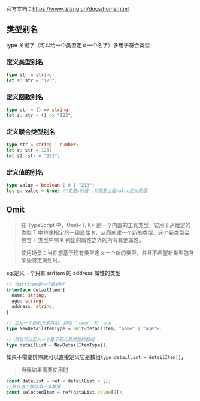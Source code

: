 官方文档：https://www.tslang.cn/docs/home.html

## 类型别名

type 关键字（可以给一个类型定义一个名字）多用于符合类型

### 定义类型别名

```ts
type str = string;
let s: str = "123";
```

### 定义函数别名

```ts
type str = () => string;
let s: str = () => "123";
```

### 定义联合类型别名

```ts
type str = string | number;
let s: str = 123;
let s2: str = "123";
```

### 定义值的别名

```ts
type value = boolean | 0 | "213";
let s: value = true; //变量s的值  只能是上面value定义的值
```

## Omit

> 在 TypeScript 中，Omit<T, K> 是一个内置的工具类型，它用于从给定的类型 T 中排除指定的一组属性 K，从而创建一个新的类型。这个新类型会包含 T 类型中除 K 列出的属性之外的所有其他属性。

> 使用场景：当你想基于现有类型定义一个新的类型，并且不希望新类型包含某些特定属性时。

eg.定义一个只有 arrItem 的 address 属性的类型

```ts
// 当arrItem是一个数组时
interface detailItem {
  name: string;
  age: string;
  address: string;
}

// 定义一个新的元素类型，排除 'name' 和 'age'
type NewDetailItemType = Omit<detailItem, "name" | "age">;

// 然后可以定义一个基于新元素类型的数组
type detailList = NewDetailItemType[];
```

​ 如果不需要排除就可以直接定义它是数组`type detailList = detailItem[];`

> 当我如果需要使用时

```js
const dataList = ref < detailList > [];
//默认选中数组第一条数据
const selectedItem = ref(dataList.value[0]);
```
